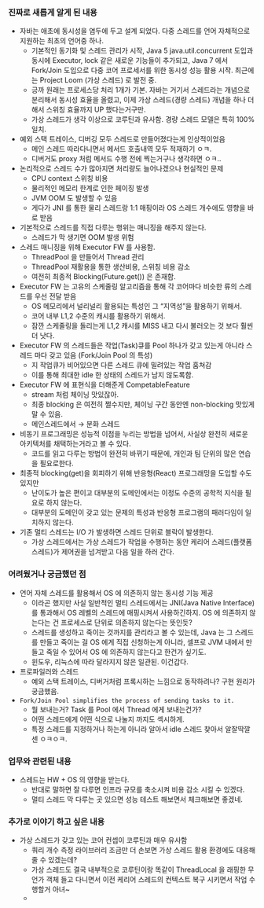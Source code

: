 ### 진짜로 새롭게 알게 된 내용

- 자바는 애초에 동시성을 염두에 두고 설계 되었다. 다중 스레드를 언어 자체적으로 지원하는 최초의 언어중 하나.
  - 기본적인 동기화 및 스레드 관리가 시작, Java 5 java.util.concurrent 도입과 동시에 Executor, lock 같은 새로운 기능들이 추가되고, Java 7 에서 Fork/Join 도입으로 다중 코어 프로세서를 위한 동시성 성능 활용 시작. 최근에는 Project Loom (가상 스레드) 로 발전 중.
  - 긍까 원래는 프로세스당 처리 1개가 기본. 자바는 거기서 스레드라는 개념으로 분리해서 동시성 효율을 올렸고, 이제 가상 스레드(경량 스레드) 개념을 하나 더해서 스위칭 효율까지 UP 했다는거구만.
  - 가상 스레드가 생각 이상으로 코루틴과 유사함. 경량 스레드 모델은 특히 100% 일치.
- 예외 스택 트레이스, 디버깅 모두 스레드로 만들어졌다는게 인상적이었음
  - 메인 스레드 따라다니면서 메서드 호출내역 모두 적재하기 ㅇㅋ.
  - 디버거도 proxy 처럼 메서드 수행 전에 찍는거구나 생각하면 ㅇㅋ..
- 논리적으로 스레드 수가 많아지면 처리량도 늘어나겠으나 현실적인 문제
  - CPU context 스위칭 비용
  - 물리적인 메모리 한계로 인한 페이징 발생
  - JVM OOM 도 발생할 수 있음
  - 게다가 JNI 를 통한 물리 스레드랑 1:1 매핑이라 OS 스레드 개수에도 영향을 바로 받음
- 기본적으로 스레드를 직접 다루는 행위는 매니징을 해주지 않는다.
  - 스레드가 막 생기면 OOM 발생 위험
- 스레드 매니징을 위해 Executor FW 를 사용함.
  - ThreadPool 을 만들어서 Thread 관리
  - ThreadPool 재활용을 통한 생산비용, 스위칭 비용 감소
  - 여전히 최종적 Blocking(Future.get()) 은 존재함.
- Executor FW 는 고유의 스케줄링 알고리즘을 통해 각 코어마다 비슷한 류의 스레드를 우선 전달 받음
  - OS 메모리에서 널리널리 활용되는 특성인 그 “지역성”을 활용하기 위해서.
  - 코어 내부 L1,2 수준의 캐시를 활용하기 위해서.
  - 잠깐 스케줄링을 돌리는게 L1,2 캐시를 MISS 내고 다시 불러오는 것 보다 훨씬 더 낫다.
- Executor FW 의 스레드들은 작업(Task)큐를 Pool 하나가 갖고 있는게 아니라 스레드 마다 갖고 있음 (Fork/Join Pool 의 특성)
  - 지 작업큐가 비어있으면 다른 스레드 큐에 밀려있는 작업 훔쳐감
  - 이를 통해 최대한 idle 한 상태의 스레드가 남지 않도록함.
- Executor FW 에 표현식을 더해준게 CompetableFeature
  - stream 처럼 체이닝 맛있잖아.
  - 최종 blocking 은 여전히 쩔수지만, 체이닝 구간 동안엔 non-blocking 맛있게 말 수 있음.
  - 메인스레드에서 → 분화 스레드
- 비동기 프로그래밍은 성능적 이점을 누리는 방법을 넘어서, 사실상 완전히 새로운 아키텍처를 채택하는거라고 볼 수 있다.
  - 코드를 읽고 다루는 방법이 완전히 바뀌기 때문에, 개인과 팀 단위의 많은 연습을 필요로한다.
- 최종적 blocking(get)을 회피하기 위해 반응형(React) 프로그래밍을 도입할 수도 있지만
  - 난이도가 높은 편이고 대부분의 도메인에서는 이정도 수준의 공학적 지식을 필요로 하지 않는다.
  - 대부분의 도메인이 갖고 있는 문제의 특성과 반응형 프로그램의 패러다임이 일치하지 않는다.
- 기존 멀티 스레드는 I/O 가 발생하면 스레드 단위로 블락이 발생한다.
  - 가상 스레드에서는 가상 스레드가 작업을 수행하는 동안 케리어 스레드(플랫폼 스레드)가 제어권을 넘겨받고 다음 일을 하러 간다.

### 어려웠거나 궁금했던 점

- 언어 자체 스레드를 활용해서 OS 에 의존하지 않는 동시성 기능 제공
  - 이라곤 했지만 사실 일반적인 멀티 스레드에서는 JNI(Java Native Interface)를 통과해서 OS 레벨의 스레드에 매핑시켜서 사용하긴하지. OS 에 의존하지 않는다는 건 프로세스로 단위로 의존하지 않는다는 뜻인듯?
  - 스레드를 생성하고 죽이는 것까지를 관리라고 볼 수 있는데, Java 는 그 스레드를 만들고 죽이는 걸 OS 에게 직접 신청하는게 아니라, 셀프로 JVM 내에서 만들고 죽일 수 있어서 OS 에 의존하지 않는다고 한건가 싶기도.
  - 윈도우, 리눅스에 따라 달라지지 않은 일관된. 이건갑다.
- 프로파일러와 스레드
  - 예외 스택 트레이스, 디버거처럼 프록시하는 느낌으로 동작하려나? 구현 원리가 궁금했음.
- `Fork/Join Pool simplifies the process of sending tasks to it.`
  - 뭘 보내는거? Task 를 Pool 에서 Thread 에게 보내는건가?
  - 어떤 스레드에게 어떤 식으로 나눌지 까지도 섹시하게.
  - 특정 스레드를 지정하거나 하는게 아니라 알아서 idle 스레드 찾아서 알잘딱깔센 ㅇㅋㅇㅋ.

### 업무와 관련된 내용

- 스레드는 HW + OS 의 영향을 받는다.
  - 반대로 말하면 잘 다루면 인프라 규모를 축소시켜 비용 감소 시킬 수 있겠다.
  - 멀티 스레드 막 다루는 곳 있으면 성능 테스트 해보면서 체크해보면 좋겠네.

### 추가로 이야기 하고 싶은 내용

- 가상 스레드가 갖고 있는 코어 컨셉이 코루틴과 매우 유사함
  - 쿼리 개수 측정 라이브러리 조금만 더 손보면 가상 스레드 활용 환경에도 대응해줄 수 있겠는데?
  - 가상 스레드도 결국 내부적으로 코루틴이랑 똑같이 ThreadLocal 을 래핑한 무언가 객체 들고 다니면서 이전 케리어 스레드의 컨텍스트 복구 시키면서 작업 수행할거 아녀~
  - 
